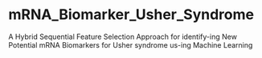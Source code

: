 # mRNA_Biomarker_Usher_Syndrome
A Hybrid Sequential Feature Selection Approach for identify-ing New Potential mRNA Biomarkers for Usher syndrome us-ing Machine Learning

